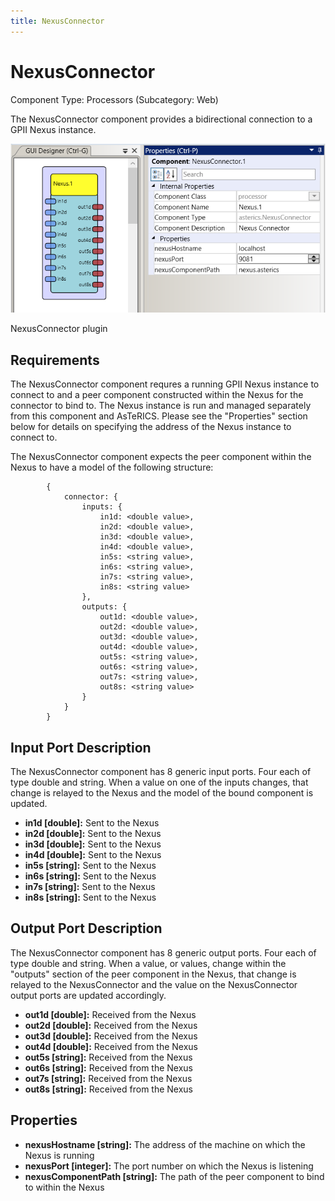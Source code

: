 ```yaml
---
title: NexusConnector
---
```


# NexusConnector

Component Type: Processors (Subcategory: Web)

The NexusConnector component provides a bidirectional connection to a GPII Nexus instance.

![Screenshot: NexusConnector plugin](./img/NexusConnector.png "Screenshot: NexusConnector plugin")

NexusConnector plugin

## Requirements

The NexusConnector component requres a running GPII Nexus instance to connect to and a peer component constructed within the Nexus for the connector to bind to. The Nexus instance is run and managed separately from this component and AsTeRICS. Please see the "Properties" section below for details on specifying the address of the Nexus instance to connect to.

The NexusConnector component expects the peer component within the Nexus to have a model of the following structure:

    		{
    			connector: {
    				inputs: {
    					in1d: <double value>,
    					in2d: <double value>,
    					in3d: <double value>,
    					in4d: <double value>,
    					in5s: <string value>,
    					in6s: <string value>,
    					in7s: <string value>,
    					in8s: <string value>
    				},
    				outputs: {
    					out1d: <double value>,
    					out2d: <double value>,
    					out3d: <double value>,
    					out4d: <double value>,
    					out5s: <string value>,
    					out6s: <string value>,
    					out7s: <string value>,
    					out8s: <string value>
    				}
    			}
    		}

## Input Port Description

The NexusConnector component has 8 generic input ports. Four each of type double and string. When a value on one of the inputs changes, that change is relayed to the Nexus and the model of the bound component is updated.

- **in1d \[double\]:** Sent to the Nexus
- **in2d \[double\]:** Sent to the Nexus
- **in3d \[double\]:** Sent to the Nexus
- **in4d \[double\]:** Sent to the Nexus
- **in5s \[string\]:** Sent to the Nexus
- **in6s \[string\]:** Sent to the Nexus
- **in7s \[string\]:** Sent to the Nexus
- **in8s \[string\]:** Sent to the Nexus

## Output Port Description

The NexusConnector component has 8 generic output ports. Four each of type double and string. When a value, or values, change within the "outputs" section of the peer component in the Nexus, that change is relayed to the NexusConnector and the value on the NexusConnector output ports are updated accordingly.

- **out1d \[double\]:** Received from the Nexus
- **out2d \[double\]:** Received from the Nexus
- **out3d \[double\]:** Received from the Nexus
- **out4d \[double\]:** Received from the Nexus
- **out5s \[string\]:** Received from the Nexus
- **out6s \[string\]:** Received from the Nexus
- **out7s \[string\]:** Received from the Nexus
- **out8s \[string\]:** Received from the Nexus

## Properties

- **nexusHostname \[string\]:** The address of the machine on which the Nexus is running
- **nexusPort \[integer\]:** The port number on which the Nexus is listening
- **nexusComponentPath \[string\]:** The path of the peer component to bind to within the Nexus
